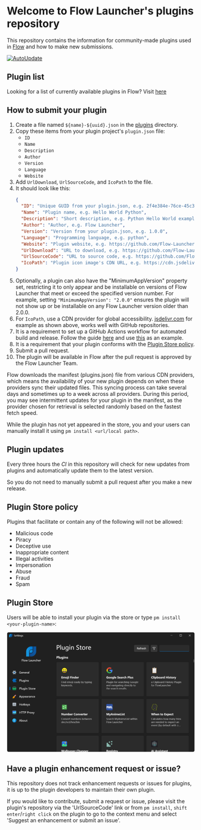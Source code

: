 # Welcome to Flow Launcher's plugins repository

This repository contains the information for community-made plugins used in [Flow](https://github.com/Flow-Launcher/Flow.Launcher) and how to make new submissions.

[![AutoUpdate](https://github.com/Flow-Launcher/Flow.Launcher.PluginsManifest/actions/workflows/updater.yaml/badge.svg?branch=main)](https://github.com/Flow-Launcher/Flow.Launcher.PluginsManifest/actions/workflows/updater.yaml)

## Plugin list

Looking for a list of currently available plugins in Flow? Visit [here](https://www.flowlauncher.com/plugins)

## How to submit your plugin

1. Create a file named `${name}-${uuid}.json` in the [plugins](https://github.com/Flow-Launcher/Flow.Launcher.PluginsManifest/tree/main/plugins) directory.
2. Copy these items from your plugin project's `plugin.json` file:
   - `ID`
   - `Name`
   - `Description`
   - `Author`
   - `Version`
   - `Language`
   - `Website`
3. Add `UrlDownload`, `UrlSourceCode`, and `IcoPath` to the file.
4. It should look like this:
   ```json
   {
     "ID": "Unique GUID from your plugin.json, e.g. 2f4e384e-76ce-45c3-aea2-b16f5e5c328f",
     "Name": "Plugin name, e.g. Hello World Python",
     "Description": "Short description, e.g. Python Hello World example plugin",
     "Author": "Author, e.g. Flow Launcher",
     "Version": "Version from your plugin.json, e.g. 1.0.0",
     "Language": "Programming language, e.g. python",
     "Website": "Plugin website, e.g. https://github.com/Flow-Launcher/Flow.Launcher.Plugin.HelloWorldPython",
     "UrlDownload": "URL to download, e.g. https://github.com/Flow-Launcher/Flow.Launcher.Plugin.HelloWorldPython/releases/download/v1.0.0/Flow.Launcher.Plugin.HelloWorldPython.zip",
     "UrlSourceCode": "URL to source code, e.g. https://github.com/Flow-Launcher/Flow.Launcher.Plugin.HelloWorldPython/tree/main", 
     "IcoPath": "Plugin icon image's CDN URL, e.g. https://cdn.jsdelivr.net/gh/Flow-Launcher/Flow.Launcher.Plugin.HelloWorldPython@main/Images/app.png"
   }
   ```
5. Optionally, a plugin can also have the "MinimumAppVersion" property set, restricting it to only appear and be installable on versions of Flow Launcher that meet or exceed the specified version number. For example, setting `"MinimumAppVersion": "2.0.0"` ensures the plugin will not show up or be installable on any Flow Launcher version older than 2.0.0.
6. For `IcoPath`, use a CDN provider for global accessibility. [jsdelivr.com](https://www.jsdelivr.com/) for example as shown above, works well with GitHub repositories.
7. It is a requirement to set up a GitHub Actions workflow for automated build and release. Follow the guide [here](https://www.flowlauncher.com/docs/#/py-setup-project?id=_1-add-github-workflow) and use [this](https://github.com/Flow-Launcher/Flow.Launcher.Plugin.HelloWorldPython/blob/main/.github/workflows/Publish%20Release.yml) as an example.
8. It is a requirement that your plugin conforms with the [Plugin Store policy](#plugin-store-policy).
9. Submit a pull request.
10. The plugin will be available in Flow after the pull request is approved by the Flow Launcher Team.

Flow downloads the manifest (plugins.json) file from various CDN providers, which means the availability of your new plugin depends on when these providers sync their updated files. This syncing process can take several days and sometimes up to a week across all providers. During this period, you may see intermittent updates for your plugin in the manifest, as the provider chosen for retrieval is selected randomly based on the fastest fetch speed.

While the plugin has not yet appeared in the store, you and your users can manually install it using `pm install <url/local path>`.

## Plugin updates

Every three hours the *CI* in this repository will check for new updates from plugins and automatically update them to the latest version.

So you do not need to manually submit a pull request after you make a new release.

## Plugin Store policy

Plugins that facilitate or contain any of the following will not be allowed:
- Malicious code
- Piracy
- Deceptive use
- Inappropriate content
- Illegal activities
- Impersonation
- Abuse
- Fraud
- Spam

## Plugin Store

Users will be able to install your plugin via the store or type `pm install <your-plugin-name>`:
<p align="center"><img src="assets/plugin_store.png" width="800"></p>

## Have a plugin enhancement request or issue?

This repository does not track enhancement requests or issues for plugins, it is up to the plugin developers to maintain their own plugin.

If you would like to contribute, submit a request or issue, please visit the plugin's repository via the 'UrlSourceCode' link or from `pm install`, `shift enter`/`right click` on the plugin to go to the context menu and select 'Suggest an enhancement or submit an issue'.
